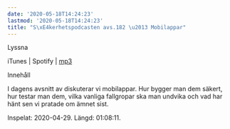```yaml
---
date: '2020-05-18T14:24:23'
lastmod: '2020-05-18T14:24:23'
title: "S\xE4kerhetspodcasten avs.182 \u2013 Mobilappar"
---
```

Lyssna

iTunes \| Spotify \| [mp3](https://traffic.libsyn.com/secure/sakerhetspodcasten/2020-04-29_Mobilappar.mp3)


Innehåll

I dagens avsnitt av diskuterar vi mobilappar. Hur bygger man dem säkert, hur testar
man dem, vilka vanliga fallgropar ska man undvika och vad har hänt sen vi pratade om ämnet sist.

Inspelat: 2020-04-29. Längd: 01:08:11.
